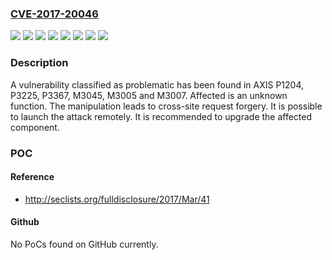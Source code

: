 ### [CVE-2017-20046](https://cve.mitre.org/cgi-bin/cvename.cgi?name=CVE-2017-20046)
![](https://img.shields.io/static/v1?label=Product&message=M3005&color=blue)
![](https://img.shields.io/static/v1?label=Product&message=M3007&color=blue)
![](https://img.shields.io/static/v1?label=Product&message=M3045&color=blue)
![](https://img.shields.io/static/v1?label=Product&message=P1204&color=blue)
![](https://img.shields.io/static/v1?label=Product&message=P3225&color=blue)
![](https://img.shields.io/static/v1?label=Product&message=P3367&color=blue)
![](https://img.shields.io/static/v1?label=Version&message=n%2Fa&color=blue)
![](https://img.shields.io/static/v1?label=Vulnerability&message=CWE-352%20Cross-Site%20Request%20Forgery&color=brighgreen)

### Description

A vulnerability classified as problematic has been found in AXIS P1204, P3225, P3367, M3045, M3005 and M3007. Affected is an unknown function. The manipulation leads to cross-site request forgery. It is possible to launch the attack remotely. It is recommended to upgrade the affected component.

### POC

#### Reference
- http://seclists.org/fulldisclosure/2017/Mar/41

#### Github
No PoCs found on GitHub currently.

